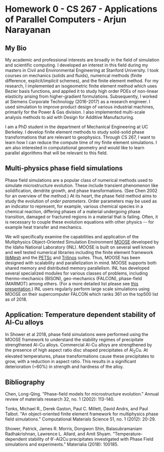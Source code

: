 # Homework 0 - CS 267 - Applications of Parallel Computers - Arjun Narayanan
## My Bio
My academic and professional interests are broadly in the field of simulation and scientific computing. I developed an interest in this field during my masters in Civil and Environmental Engineering at Stanford University. I took courses on mechanics (solids and fluids), numerical methods (finite difference, explicit/implicit schemes), and the finite element method. For my research, I implemented an isogeometric finite element method which uses Bezier basis functions, and applied it to study high order PDEs of non-linear elasticity arising from higher-gradient formulations. Subsequently, I worked at Siemens Corporate Technology (2016-2017) as a research engineer. I used simulation to improve product design of various industrial machines, primarily for the Power & Gas division. I also implemented multi-scale analysis methods to aid with Design for Additive Manufacturing.

I am a PhD student in the department of Mechanical Engineering at UC Berkeley. I develop finite element methods to study solid-solid phase transformations that are relevant to geophysics. Through CS 267, I want to learn how I can reduce the compute time of my finite element simulations. I am also interested in computational geometry and would like to learn parallel algorithms that will be relevant to this field.

## Multi-physics phase field simulations
Phase field simulations are a popular class of numerical methods used to simulate microstructure evolution. These include transient phenomenon like solidification, dendrite growth, and phase transformations. (See Chen 2002 for an overview of the method.) At its heart, the phase field method aims to study the evolution of _order parameters_. Order parameters may be used as an indicator to represent, for example, various chemical species in a chemical reaction, differing phases of a material undergoing phase transition, damaged or fractured regions in a material that is failing. Often, it is necessary to couple these evolution equations with other physics -- for example heat transfer and mechanics.

We will specifically examine the capabilities and application of the Multiphysics Object-Oriented Simulation Environment [MOOSE](https://mooseframework.inl.gov/) developed by the Idaho National Laboratory (INL). MOOSE is built on several well known and well tested numerical libraries including the finite element framework [libMesh](http://libmesh.github.io/) and the [PETSc](https://www.mcs.anl.gov/petsc/) and [Trilinos](https://github.com/trilinos/Trilinos) suites. Thus, MOOSE has been designed with scalability and parallelization in mind. MOOSE supports both shared memory and distributed memory parallelism. INL has developed several specialized modules for various classes of problems, including thermo-mechanics (BISON), geo-mechanics (FALCON), phase-field (MARMOT) among others. (For a more detailed list please see [this presentation](https://mooseframework.inl.gov/static/media/uploads/docs/main.pdf).) INL users regularly perform large scale simulations using MOOSE on their supercomputer FALCON which ranks 361 on the top500 list as of 2018.

## Application: Temperature dependent stability of Al-Cu alloys
In Shower et al 2018, phase field simulations were performed using the MOOSE framework to understand the stability regimes of precipitate strengthened Al-Cu alloys. Commercial Al-Cu alloys are strengthened by the presence of high aspect ratio disc shaped precipitates of Al<sub>2</sub>Cu. At elevated temperatures, phase transformations cause these precipitates to grow, with a reduction in aspect ratio. This results in a significant deterioration (~60%) in strength and hardness of the alloy. 



## Bibliography
Chen, Long-Qing. "Phase-field models for microstructure evolution." Annual review of materials research 32, no. 1 (2002): 113-140.

Tonks, Michael R., Derek Gaston, Paul C. Millett, David Andrs, and Paul Talbot. "An object-oriented finite element framework for multiphysics phase field simulations." Computational Materials Science 51, no. 1 (2012): 20-29.

Shower, Patrick, James R. Morris, Dongwon Shin, Balasubramaniam Radhakrishnan, Lawrence L. Allard, and Amit Shyam. "Temperature-dependent stability of θ′-Al2Cu precipitates investigated with Phase Field simulations and experiments." Materialia (2018): 100185.
